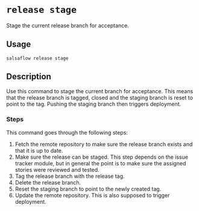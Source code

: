 # `release stage` #

Stage the current release branch for acceptance.

## Usage ##

```
salsaflow release stage
```

## Description ##

Use this command to stage the current branch for acceptance. This means that
the release branch is tagged, closed and the staging branch is reset to point
to the tag. Pushing the staging branch then triggers deployment.

### Steps ###

This command goes through the following steps:

1. Fetch the remote repository to make sure the release branch exists
   and that it is up to date.
2. Make sure the release can be staged. This step depends on the issue tracker
   module, but in general the point is to make sure the assigned stories were
   reviewed and tested.
3. Tag the release branch with the release tag.
4. Delete the release branch.
5. Reset the staging branch to point to the newly created tag.
6. Update the remote repository. This is also supposed to trigger deployment.
